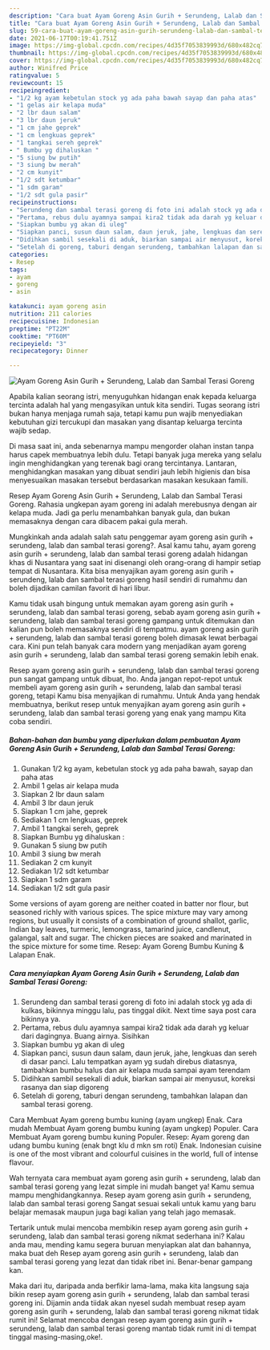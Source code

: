 ```yaml
---
description: "Cara buat Ayam Goreng Asin Gurih + Serundeng, Lalab dan Sambal Terasi Goreng yang nikmat dan Mudah Dibuat"
title: "Cara buat Ayam Goreng Asin Gurih + Serundeng, Lalab dan Sambal Terasi Goreng yang nikmat dan Mudah Dibuat"
slug: 59-cara-buat-ayam-goreng-asin-gurih-serundeng-lalab-dan-sambal-terasi-goreng-yang-nikmat-dan-mudah-dibuat
date: 2021-06-17T00:19:41.751Z
image: https://img-global.cpcdn.com/recipes/4d35f7053839993d/680x482cq70/ayam-goreng-asin-gurih-serundeng-lalab-dan-sambal-terasi-goreng-foto-resep-utama.jpg
thumbnail: https://img-global.cpcdn.com/recipes/4d35f7053839993d/680x482cq70/ayam-goreng-asin-gurih-serundeng-lalab-dan-sambal-terasi-goreng-foto-resep-utama.jpg
cover: https://img-global.cpcdn.com/recipes/4d35f7053839993d/680x482cq70/ayam-goreng-asin-gurih-serundeng-lalab-dan-sambal-terasi-goreng-foto-resep-utama.jpg
author: Winifred Price
ratingvalue: 5
reviewcount: 15
recipeingredient:
- "1/2 kg ayam kebetulan stock yg ada paha bawah sayap dan paha atas"
- "1 gelas air kelapa muda"
- "2 lbr daun salam"
- "3 lbr daun jeruk"
- "1 cm jahe geprek"
- "1 cm lengkuas geprek"
- "1 tangkai sereh geprek"
- " Bumbu yg dihaluskan "
- "5 siung bw putih"
- "3 siung bw merah"
- "2 cm kunyit"
- "1/2 sdt ketumbar"
- "1 sdm garam"
- "1/2 sdt gula pasir"
recipeinstructions:
- "Serundeng dan sambal terasi goreng di foto ini adalah stock yg ada di kulkas, bikinnya minggu lalu, pas tinggal dikit. Next time saya post cara bikinnya ya."
- "Pertama, rebus dulu ayamnya sampai kira2 tidak ada darah yg keluar dari dagingnya. Buang airnya. Sisihkan"
- "Siapkan bumbu yg akan di uleg"
- "Siapkan panci, susun daun salam, daun jeruk, jahe, lengkuas dan sereh di dasar panci. Lalu tempatkan ayam yg sudah direbus diatasnya, tambahkan bumbu halus dan air kelapa muda sampai ayam terendam"
- "Didihkan sambil sesekali di aduk, biarkan sampai air menyusut, koreksi rasanya dan siap digoreng"
- "Setelah di goreng, taburi dengan serundeng, tambahkan lalapan dan sambal terasi goreng."
categories:
- Resep
tags:
- ayam
- goreng
- asin

katakunci: ayam goreng asin 
nutrition: 211 calories
recipecuisine: Indonesian
preptime: "PT22M"
cooktime: "PT60M"
recipeyield: "3"
recipecategory: Dinner

---
```



![Ayam Goreng Asin Gurih + Serundeng, Lalab dan Sambal Terasi Goreng](https://img-global.cpcdn.com/recipes/4d35f7053839993d/680x482cq70/ayam-goreng-asin-gurih-serundeng-lalab-dan-sambal-terasi-goreng-foto-resep-utama.jpg)

Apabila kalian seorang istri, menyuguhkan hidangan enak kepada keluarga tercinta adalah hal yang mengasyikan untuk kita sendiri. Tugas seorang istri bukan hanya menjaga rumah saja, tetapi kamu pun wajib menyediakan kebutuhan gizi tercukupi dan masakan yang disantap keluarga tercinta wajib sedap.

Di masa  saat ini, anda sebenarnya mampu mengorder olahan instan tanpa harus capek membuatnya lebih dulu. Tetapi banyak juga mereka yang selalu ingin menghidangkan yang terenak bagi orang tercintanya. Lantaran, menghidangkan masakan yang dibuat sendiri jauh lebih higienis dan bisa menyesuaikan masakan tersebut berdasarkan masakan kesukaan famili. 

Resep Ayam Goreng Asin Gurih + Serundeng, Lalab dan Sambal Terasi Goreng. Rahasia ungkepan ayam goreng ini adalah merebusnya dengan air kelapa muda. Jadi ga perlu menambahkan banyak gula, dan bukan memasaknya dengan cara dibacem pakai gula merah.

Mungkinkah anda adalah salah satu penggemar ayam goreng asin gurih + serundeng, lalab dan sambal terasi goreng?. Asal kamu tahu, ayam goreng asin gurih + serundeng, lalab dan sambal terasi goreng adalah hidangan khas di Nusantara yang saat ini disenangi oleh orang-orang di hampir setiap tempat di Nusantara. Kita bisa menyajikan ayam goreng asin gurih + serundeng, lalab dan sambal terasi goreng hasil sendiri di rumahmu dan boleh dijadikan camilan favorit di hari libur.

Kamu tidak usah bingung untuk memakan ayam goreng asin gurih + serundeng, lalab dan sambal terasi goreng, sebab ayam goreng asin gurih + serundeng, lalab dan sambal terasi goreng gampang untuk ditemukan dan kalian pun boleh memasaknya sendiri di tempatmu. ayam goreng asin gurih + serundeng, lalab dan sambal terasi goreng boleh dimasak lewat berbagai cara. Kini pun telah banyak cara modern yang menjadikan ayam goreng asin gurih + serundeng, lalab dan sambal terasi goreng semakin lebih enak.

Resep ayam goreng asin gurih + serundeng, lalab dan sambal terasi goreng pun sangat gampang untuk dibuat, lho. Anda jangan repot-repot untuk membeli ayam goreng asin gurih + serundeng, lalab dan sambal terasi goreng, tetapi Kamu bisa menyajikan di rumahmu. Untuk Anda yang hendak membuatnya, berikut resep untuk menyajikan ayam goreng asin gurih + serundeng, lalab dan sambal terasi goreng yang enak yang mampu Kita coba sendiri.

<!--inarticleads1-->

##### Bahan-bahan dan bumbu yang diperlukan dalam pembuatan Ayam Goreng Asin Gurih + Serundeng, Lalab dan Sambal Terasi Goreng:

1. Gunakan 1/2 kg ayam, kebetulan stock yg ada paha bawah, sayap dan paha atas
1. Ambil 1 gelas air kelapa muda
1. Siapkan 2 lbr daun salam
1. Ambil 3 lbr daun jeruk
1. Siapkan 1 cm jahe, geprek
1. Sediakan 1 cm lengkuas, geprek
1. Ambil 1 tangkai sereh, geprek
1. Siapkan  Bumbu yg dihaluskan :
1. Gunakan 5 siung bw putih
1. Ambil 3 siung bw merah
1. Sediakan 2 cm kunyit
1. Sediakan 1/2 sdt ketumbar
1. Siapkan 1 sdm garam
1. Sediakan 1/2 sdt gula pasir


Some versions of ayam goreng are neither coated in batter nor flour, but seasoned richly with various spices. The spice mixture may vary among regions, but usually it consists of a combination of ground shallot, garlic, Indian bay leaves, turmeric, lemongrass, tamarind juice, candlenut, galangal, salt and sugar. The chicken pieces are soaked and marinated in the spice mixture for some time. Resep: Ayam Goreng Bumbu Kuning &amp; Lalapan Enak. 

<!--inarticleads2-->

##### Cara menyiapkan Ayam Goreng Asin Gurih + Serundeng, Lalab dan Sambal Terasi Goreng:

1. Serundeng dan sambal terasi goreng di foto ini adalah stock yg ada di kulkas, bikinnya minggu lalu, pas tinggal dikit. Next time saya post cara bikinnya ya.
1. Pertama, rebus dulu ayamnya sampai kira2 tidak ada darah yg keluar dari dagingnya. Buang airnya. Sisihkan
1. Siapkan bumbu yg akan di uleg
1. Siapkan panci, susun daun salam, daun jeruk, jahe, lengkuas dan sereh di dasar panci. Lalu tempatkan ayam yg sudah direbus diatasnya, tambahkan bumbu halus dan air kelapa muda sampai ayam terendam
1. Didihkan sambil sesekali di aduk, biarkan sampai air menyusut, koreksi rasanya dan siap digoreng
1. Setelah di goreng, taburi dengan serundeng, tambahkan lalapan dan sambal terasi goreng.


Cara Membuat Ayam goreng bumbu kuning (ayam ungkep) Enak. Cara mudah Membuat Ayam goreng bumbu kuning (ayam ungkep) Populer. Cara Membuat Ayam goreng bumbu kuning Populer. Resep: Ayam goreng dan udang bumbu kuning (enak bngt klu d mkn sm roti) Enak. Indonesian cuisine is one of the most vibrant and colourful cuisines in the world, full of intense flavour. 

Wah ternyata cara membuat ayam goreng asin gurih + serundeng, lalab dan sambal terasi goreng yang lezat simple ini mudah banget ya! Kamu semua mampu menghidangkannya. Resep ayam goreng asin gurih + serundeng, lalab dan sambal terasi goreng Sangat sesuai sekali untuk kamu yang baru belajar memasak maupun juga bagi kalian yang telah jago memasak.

Tertarik untuk mulai mencoba membikin resep ayam goreng asin gurih + serundeng, lalab dan sambal terasi goreng nikmat sederhana ini? Kalau anda mau, mending kamu segera buruan menyiapkan alat dan bahannya, maka buat deh Resep ayam goreng asin gurih + serundeng, lalab dan sambal terasi goreng yang lezat dan tidak ribet ini. Benar-benar gampang kan. 

Maka dari itu, daripada anda berfikir lama-lama, maka kita langsung saja bikin resep ayam goreng asin gurih + serundeng, lalab dan sambal terasi goreng ini. Dijamin anda tiidak akan nyesel sudah membuat resep ayam goreng asin gurih + serundeng, lalab dan sambal terasi goreng nikmat tidak rumit ini! Selamat mencoba dengan resep ayam goreng asin gurih + serundeng, lalab dan sambal terasi goreng mantab tidak rumit ini di tempat tinggal masing-masing,oke!.

